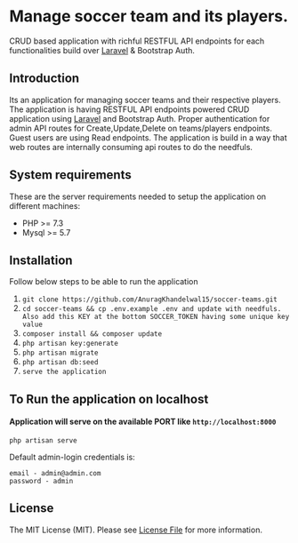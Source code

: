 # Manage soccer team and its players.
CRUD based application with richful RESTFUL API endpoints for each functionalities build over <a href="https://laravel.com" target="_blank">Laravel</a> & Bootstrap Auth.

## Introduction
Its an application for managing soccer teams and their respective players. The application is having RESTFUL API endpoints powered CRUD application using <a href="https://laravel.com" target="_blank">Laravel</a> and Bootstrap Auth. Proper authentication for admin API routes for Create,Update,Delete on teams/players endpoints. Guest users are using Read endpoints. The application is build in a way that web routes are internally consuming api routes to do the needfuls.

## System requirements
These are the server requirements needed to setup the application on different machines:

- PHP >= 7.3
- Mysql >= 5.7

## Installation
Follow below steps to be able to run the application

1. `git clone https://github.com/AnuragKhandelwal15/soccer-teams.git`
2. `cd soccer-teams && cp .env.example .env and update with needfuls. Also add this KEY at the bottom SOCCER_TOKEN having some unique key value`
3. `composer install && composer update`
4. `php artisan key:generate`
5. `php artisan migrate`
6. `php artisan db:seed`
7. `serve the application`

## To Run the application on localhost
#### Application will serve on the available PORT like `http://localhost:8000`

```
php artisan serve
```
Default admin-login credentials is:
```
email - admin@admin.com 
password - admin
```

## License

The MIT License (MIT). Please see [License File](LICENSE) for more information.
